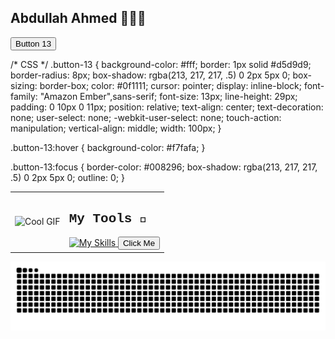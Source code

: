 ## Abdullah Ahmed 🤖🚀🦾
<!-- HTML !-->
<button class="button-13" role="button">Button 13</button>

/* CSS */
.button-13 {
  background-color: #fff;
  border: 1px solid #d5d9d9;
  border-radius: 8px;
  box-shadow: rgba(213, 217, 217, .5) 0 2px 5px 0;
  box-sizing: border-box;
  color: #0f1111;
  cursor: pointer;
  display: inline-block;
  font-family: "Amazon Ember",sans-serif;
  font-size: 13px;
  line-height: 29px;
  padding: 0 10px 0 11px;
  position: relative;
  text-align: center;
  text-decoration: none;
  user-select: none;
  -webkit-user-select: none;
  touch-action: manipulation;
  vertical-align: middle;
  width: 100px;
}

.button-13:hover {
  background-color: #f7fafa;
}

.button-13:focus {
  border-color: #008296;
  box-shadow: rgba(213, 217, 217, .5) 0 2px 5px 0;
  outline: 0;
}

<table>
  <tr>
    <td><img src="https://media.tenor.com/_VcD3-ShQlgAAAAi/space-planet.gif" alt="Cool GIF"></td>
    <td>
      <h2 style="font-family: 'Courier New', monospace">My Tools 🔨</h2>
      <a href="https://skillicons.dev">
        <img src="https://skillicons.dev/icons?i=java,html,css,js,python,opencv,pytorch,linkedin,notion,unity,blender,react,flutter,dart,npm&perline=5" alt="My Skills">
      </a>
      <a href="https://linktr.ee/abdulahmd">
        <button class="button-13" type="button">Click Me</button>
      </a>
    </td>
  </tr>
</table>

<picture>
  <source media="(prefers-color-scheme: dark)" srcset="https://raw.githubusercontent.com/abdulahmd/abdulahmd/output/github-contribution-grid-snake-dark.svg">
  <source media="(prefers-color-scheme: light)" srcset="https://raw.githubusercontent.com/abdulahmd/abdulahmd/output/github-contribution-grid-snake.svg">
  <img alt="github contribution grid snake animation" src="https://raw.githubusercontent.com/abdulahmd/abdulahmd/output/github-contribution-grid-snake.svg">
</picture>


